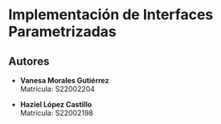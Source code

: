 # Implementación de Interfaces Parametrizadas

## Autores

- **Vanesa Morales Gutiérrez**  
  Matrícula: S22002204

- **Haziel López Castillo**  
  Matrícula: S22002198
